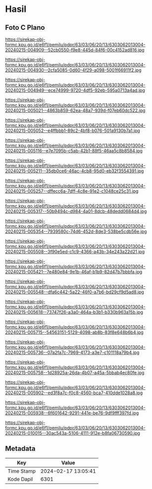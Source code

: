 # Hasil

## Foto C Plano

https://sirekap-obj-formc.kpu.go.id/e6f1/pemilu/pdpr/63/03/06/20/13/6303062013004-20240215-004909--52cb0550-f9e8-445d-84f6-00c4152ad816.jpg

https://sirekap-obj-formc.kpu.go.id/e6f1/pemilu/pdpr/63/03/06/20/13/6303062013004-20240215-004930--2cfa5085-0d60-4f29-a098-5001f66911f2.jpg

https://sirekap-obj-formc.kpu.go.id/e6f1/pemilu/pdpr/63/03/06/20/13/6303062013004-20240215-004949--ece74999-9720-4df5-92eb-595a0713a4ad.jpg

https://sirekap-obj-formc.kpu.go.id/e6f1/pemilu/pdpr/63/03/06/20/13/6303062013004-20240215-005021--4863b859-62ea-48a7-939d-f07eb60dc522.jpg

https://sirekap-obj-formc.kpu.go.id/e6f1/pemilu/pdpr/63/03/06/20/13/6303062013004-20240215-005052--e4ffbbb1-89c2-4bf8-b076-501a9130b7a1.jpg

https://sirekap-obj-formc.kpu.go.id/e6f1/pemilu/pdpr/63/03/06/20/13/6303062013004-20240215-005116--e7e7095b-c5ab-42b1-88f5-46aa5c8b8584.jpg

https://sirekap-obj-formc.kpu.go.id/e6f1/pemilu/pdpr/63/03/06/20/13/6303062013004-20240215-005211--35db0ce6-46ac-4cb8-95d0-eb32f3554391.jpg

https://sirekap-obj-formc.kpu.go.id/e6f1/pemilu/pdpr/63/03/06/20/13/6303062013004-20240215-005257--dffecc6a-7dff-4c8e-91e2-c1048ce25c31.jpg

https://sirekap-obj-formc.kpu.go.id/e6f1/pemilu/pdpr/63/03/06/20/13/6303062013004-20240215-005317--50b9494c-d984-4a01-8dcb-48dedd0684d4.jpg

https://sirekap-obj-formc.kpu.go.id/e6f1/pemilu/pdpr/63/03/06/20/13/6303062013004-20240215-005354--7939580c-74d6-452d-8de3-538be5cdb56e.jpg

https://sirekap-obj-formc.kpu.go.id/e6f1/pemilu/pdpr/63/03/06/20/13/6303062013004-20240215-005508--3f90e5ed-c1c9-4366-a43b-34e243a22d21.jpg

https://sirekap-obj-formc.kpu.go.id/e6f1/pemilu/pdpr/63/03/06/20/13/6303062013004-20240215-005421--7e480e84-9e1b-46af-b1b9-82d47b7bbbfa.jpg

https://sirekap-obj-formc.kpu.go.id/e6f1/pemilu/pdpr/63/03/06/20/13/6303062013004-20240215-005548--dfa6c442-5a22-46f0-a7b6-bd29cf9d5ad8.jpg

https://sirekap-obj-formc.kpu.go.id/e6f1/pemilu/pdpr/63/03/06/20/13/6303062013004-20240215-005618--73747f26-a3a0-464a-b3b1-b330b963a15b.jpg

https://sirekap-obj-formc.kpu.go.id/e6f1/pemilu/pdpr/63/03/06/20/13/6303062013004-20240215-005715--54563151-5129-4098-ab8b-83f8e648b6b4.jpg

https://sirekap-obj-formc.kpu.go.id/e6f1/pemilu/pdpr/63/03/06/20/13/6303062013004-20240215-005736--07a2fa7c-7969-4173-a3e7-c101118a79b4.jpg

https://sirekap-obj-formc.kpu.go.id/e6f1/pemilu/pdpr/63/03/06/20/13/6303062013004-20240215-005758--1d28925a-26da-4b07-a45a-5bbab4ec80fe.jpg

https://sirekap-obj-formc.kpu.go.id/e6f1/pemilu/pdpr/63/03/06/20/13/6303062013004-20240215-005902--ed3f8a7c-f0c8-4560-bca7-410dde1028a8.jpg

https://sirekap-obj-formc.kpu.go.id/e6f1/pemilu/pdpr/63/03/06/20/13/6303062013004-20240215-005938--6f601642-9291-441e-be76-9df9fff397fd.jpg

https://sirekap-obj-formc.kpu.go.id/e6f1/pemilu/pdpr/63/03/06/20/13/6303062013004-20240215-010015--30ac543a-5106-4111-912e-b8fa06730590.jpg


## Metadata

| Key        | Value               |
| ---------- | ------------------- |
| Time Stamp | 2024-02-17 13:05:41 |
| Kode Dapil | 6301                |



